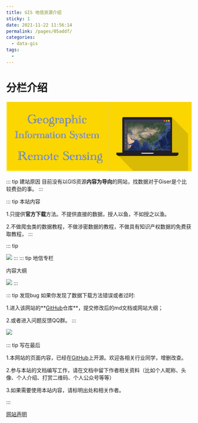 ```yaml
---
title: GIS 地信资源介绍
sticky: 1
date: 2021-11-22 11:56:14
permalink: /pages/05addf/
categories:
  - data-gis
tags:
  - 
---
```

# 分栏介绍

![](../.vuepress/public/javascript-illustration.png)

::: tip 建站原因
目前没有以GIS资源**内容为导向**的网站，找数据对于Giser是个比较费劲的事。
:::

<!-- more -->

::: tip 本站内容

1.只提供**官方下载**方法。不提供直接的数据，授人以鱼，不如授之以渔。

2.不做爬虫类的数据教程，不做涉密数据的教程，不做具有知识产权数据的免费获取教程，
:::  

::: tip  

![](https://gitee.com/kitmyfaceplease/image_upload/raw/master/image/20211120135703.png)
:::
::: tip 地信专栏


  内容大纲

<img src="https://gitee.com/kitmyfaceplease/image_upload/raw/master/image/地信数据.png" />
:::

::: tip 发现bug
如果你发现了数据下载方法错误或者过时:

1.进入该网站的**[GitHub](https://github.com/ruiduobao/ruiduobao.com.git)仓库**，提交修改后的md文档或网站大纲；

2.或者进入问题反馈QQ群。
:::

<img src="https://gitee.com/kitmyfaceplease/image_upload/raw/master/image/地信遥感导航网-问题反馈群群聊二维码.png" />

::: tip 写在最后

1.本网站的页面内容，已经在[GitHub](https://github.com/ruiduobao/ruiduobao.com.git)上开源。欢迎各相关行业同学，增删改查。

2.参与本站的文档编写工作，请在文档中留下作者相关资料（比如个人昵称、头像、个人介绍、打赏二维码、个人公众号等等）

3.如果需要使用本站内容，请标明出处和相关作者。

:::

[网站声明](https://gitee.com/kitmyfaceplease/image_upload/raw/master/image/20211114174754.png)
